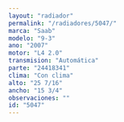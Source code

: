 ```yaml
---
layout: "radiador"
permalink: "/radiadores/5047/"
marca: "Saab"
modelo: "9-3"
ano: "2007"
motor: "L4 2.0"
transmision: "Automática"
parte: "24418341"
clima: "Con clima"
alto: "25 7/16"
ancho: "15 3/4"
observaciones: ""
id: "5047"
---
```


